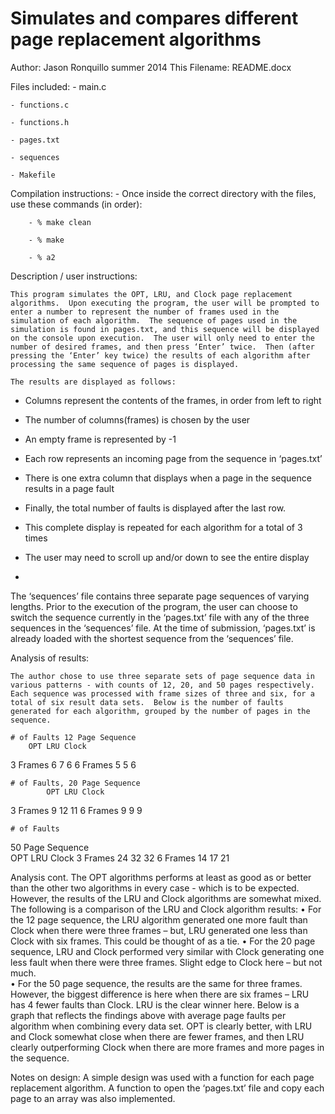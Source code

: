 Simulates and compares different page replacement algorithms
========
Author:  Jason Ronquillo
summer 2014
This Filename:  README.docx

Files included:
	- main.c
	
	- functions.c
	
	- functions.h
	
	- pages.txt
	
	- sequences
	
	- Makefile

Compilation instructions:
	- Once inside the correct directory with the files, use these commands (in order):
	
		- % make clean
		
		- % make
		
		- % a2

Description / user instructions: 

	This program simulates the OPT, LRU, and Clock page replacement algorithms.  Upon executing the program, the user will be prompted to enter a number to represent the number of frames used in the simulation of each algorithm.  The sequence of pages used in the simulation is found in pages.txt, and this sequence will be displayed on the console upon execution.  The user will only need to enter the number of desired frames, and then press ‘Enter’ twice.  Then (after pressing the ‘Enter’ key twice) the results of each algorithm after processing the same sequence of pages is displayed.
	
	The results are displayed as follows:
	
  - Columns represent the contents of the frames, in order from left to right
  
  - The number of columns(frames) is chosen by the user
  
  - An empty frame is represented by -1
  
  - Each row represents an incoming page from the sequence in ‘pages.txt’
  
  - There is one extra column that displays when a page in the sequence results in a page fault
  
  - Finally, the total number of faults is displayed after the last row.
  
  - This complete display is repeated for each algorithm for a total of 3 times
  
  - The user may need to scroll up and/or down to see the entire display
  - 
The ‘sequences’ file contains three separate page sequences of varying lengths.  Prior to the execution of the program, the user can choose to switch the sequence currently in the ‘pages.txt’ file with any of the three sequences in the ‘sequences’ file.  At the time of submission, ‘pages.txt’ is already loaded with the shortest sequence from the ‘sequences’ file.  

Analysis of results:

	The author chose to use three separate sets of page sequence data in various patterns - with counts of 12, 20, and 50 pages respectively.  Each sequence was processed with frame sizes of three and six, for a total of six result data sets.  Below is the number of faults generated for each algorithm, grouped by the number of pages in the sequence.

 	# of Faults 12 Page Sequence	
 		OPT	LRU	Clock
3 Frames	6	7	6
6 Frames	5	5	6

	# of Faults, 20 Page Sequence
 	        OPT	LRU	Clock
3 Frames	9	12	11
6 Frames	9	9	9

	# of Faults
50 Page Sequence	 
 	OPT	LRU	Clock
3 Frames	24	32	32
6 Frames	14	17	21

Analysis cont. 
	The OPT algorithms performs at least as good as or better than the other two algorithms in every case - which is to be expected.  However, the results of the LRU and Clock algorithms are somewhat mixed.  The following is a comparison of the LRU and Clock algorithm results:
•	For the 12 page sequence, the LRU algorithm generated one more fault than Clock when there were three frames – but, LRU generated one less than Clock with six frames.  This could be thought of as a tie.
•	For the 20 page sequence, LRU and Clock performed very similar with Clock generating one less fault when there were three frames.  Slight edge to Clock here – but not much.    
•	For the 50 page sequence, the results are the same for three frames.  However, the biggest difference is here when there are six frames – LRU has 4 fewer faults than Clock.  LRU is the clear winner here.
Below is a graph that reflects the findings above with average page faults per algorithm when combining every data set.  OPT is clearly better, with LRU and Clock somewhat close when there are fewer frames, and then LRU clearly outperforming Clock when there are more frames and more pages in the sequence.  

	 

Notes on design:
	A simple design was used with a function for each page replacement algorithm.  A function to open the ‘pages.txt’ file and copy each page to an array was also implemented.  



